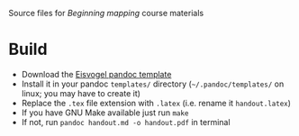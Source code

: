 Source files for *Beginning mapping* course materials

# Build

- Download the [Eisvogel pandoc template](https://github.com/Wandmalfarbe/pandoc-latex-template)
- Install it in your pandoc `templates/` directory (`~/.pandoc/templates/` on linux; you may have to create it)
- Replace the `.tex` file extension with `.latex` (i.e. rename it `handout.latex`)
- If you have GNU Make available just run `make`
- If not, run `pandoc handout.md -o handout.pdf` in terminal
